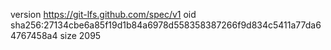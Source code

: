 version https://git-lfs.github.com/spec/v1
oid sha256:27134cbe6a85f19d1b84a6978d558358387266f9d834c5411a77da64767458a4
size 2095
